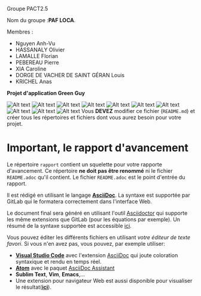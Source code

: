 Groupe PACT2.5 

Nom du groupe :**PAF LOCA**.

Membres :

* Nguyen Anh-Vu
* HASSANALY Olivier
* LAMALLE Florian
* PEBEREAU Pierre
* XIA Caroline
* DORGE DE VACHER DE SAINT GÉRAN Louis
* KRICHEL Anas

**Projet d'application Green Guy**


![Alt text](image_readme/ic1.png?raw=true "Title")
![Alt text](image_readme/ic2.png?raw=true "Title")
![Alt text](image_readme/ic3.png?raw=true "Title")
![Alt text](image_readme/sc6.png?raw=true "Title")
![Alt text](image_readme/sc1.png?raw=true "Title")
![Alt text](image_readme/sc5.png?raw=true "Title")
![Alt text](image_readme/sc2.png?raw=true "Title")
![Alt text](image_readme/sc3.png?raw=true "Title")
![Alt text](image_readme/cap.PNG?raw=true "Title")
![Alt text](image_readme/sc4.png?raw=true "Title")
Vous **DEVEZ** modifier ce fichier (`README.md`) et créer tous les
répertoires et fichiers dont vous aurez besoin pour votre projet.

# Important, le rapport d'avancement

Le répertoire `rapport` contient un squelette pour votre rapporte d'avancement.
Ce répertoire **ne doit pas être renommé** ni le fichier `README.adoc` qu'il contient.
Le fichier `README.adoc` est le point d'entrée du rapport.

Il est rédigé  en utilisant le langage [**AsciiDoc**](http://asciidoc.org/).
La syntaxe est supportée par GitLab qui le formatera correctement dans l'interface Web.

Le document final sera généré en utilisant l'outil [Asciidoctor](http://asciidoctor.org/) qui supporte les même extensions que GitLab (pour les équations par exemple).
Un résumé de la syntaxe supportée est accessible [ici](http://asciidoctor.org/docs/asciidoc-syntax-quick-reference/).

Vous pouvez éditer les différents fichiers en utilisant *votre éditeur de texte favori*.
Si vous n'en avez pas, vous pouvez, par exemple utiliser:

- [**Visual Studio Code**](https://code.visualstudio.com/) avec l'extension [AsciiDoc](https://marketplace.visualstudio.com/items?itemName=joaompinto.asciidoctor-vscode) qui joute coloration syntaxique et rendu en temps réel.
- [**Atom**](https://atom.io/) avec le paquet [AsciiDoc Assistant](https://atom.io/packages/asciidoc-assistant)
- **Sublim Text**, **Vim**, **Emacs**,…
- Une extension pour navigateur Web est aussi disponible pour visualiser le résultat([**ici**](https://asciidoctor.org/docs/editing-asciidoc-with-live-preview/#using-a-web-browser-preview-only)).
